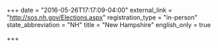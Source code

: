 +++
date = "2016-05-26T17:17:09-04:00"
external_link = "http://sos.nh.gov/Elections.aspx"
registration_type = "in-person"
state_abbreviation = "NH"
title = "New Hampshire"
english_only = true

+++
